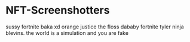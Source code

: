 # NFT-Screenshotters
sussy fortnite baka xd orange justice the floss dababy fortnite tyler ninja blevins. the world is a simulation and you are fake
